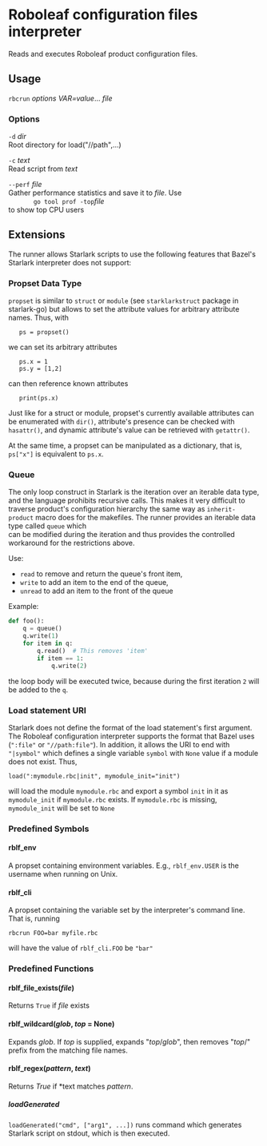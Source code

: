 # Roboleaf configuration files interpreter

Reads and executes Roboleaf product configuration files.

## Usage

`rbcrun` *options* *VAR=value*... *file*

### Options

`-d` *dir*\
Root directory for load("//path",...)

`-c` *text*\
Read script from *text*

`--perf` *file*\
Gather performance statistics and save it to *file*. Use \
`       go tool prof -top`*file*\
to show top CPU users

## Extensions

The runner allows Starlark scripts to use the following features that Bazel's Starlark interpreter does not support:

### Propset Data Type

`propset` is similar to `struct` or `module` (see `starklarkstruct` package in starlark-go)
but allows to set the attribute values for arbitrary attribute names. Thus, with

```
   ps = propset()
```

we can set its arbitrary attributes

```
   ps.x = 1
   ps.y = [1,2]
```

can then reference known attributes

```
   print(ps.x)
```

Just like for a struct or module, propset's currently available attributes can be enumerated with `dir()`, attribute's
presence can be checked with `hasattr()`, and dynamic attribute's value can be retrieved with `getattr()`.

At the same time, a propset can be manipulated as a dictionary, that is, `ps["x"]` is equivalent to `ps.x`.

### Queue

The only loop construct in Starlark is the iteration over an iterable data type, and the language prohibits recursive
calls. This makes it very difficult to traverse product's configuration hierarchy the same way as
`inherit-product` macro does for the makefiles. The runner provides an iterable data type called `queue` which  
can be modified during the iteration and thus provides the controlled workaround for the restrictions above.

Use:

* `read` to remove and return the queue's front item,
* `write` to add an item to the end of the queue,
* `unread` to add an item to the front of the queue

Example:

```python
def foo():
    q = queue()
    q.write(1)
    for item in q:
        q.read()  # This removes 'item'
        if item == 1:
            q.write(2)

```

the loop body will be executed twice, because during the first iteration `2` will be added to the `q`.

### Load statement URI

Starlark does not define the format of the load statement's first argument. The Roboleaf configuration interpreter
supports the format that Bazel uses (`":file"` or `"//path:file"`). In addition, it allows the URI to end
with `"|symbol"` which defines a single variable
`symbol` with `None` value if a module does not exist. Thus,

```
load(":mymodule.rbc|init", mymodule_init="init")
```

will load the module `mymodule.rbc` and export a symbol `init` in it as `mymodule_init` if
`mymodule.rbc` exists. If `mymodule.rbc` is missing, `mymodule_init` will be set to `None`

### Predefined Symbols

#### rblf_env

A propset containing environment variables. E.g., `rblf_env.USER` is the username when running on Unix.

#### rblf_cli

A propset containing the variable set by the interpreter's command line. That is, running

```
rbcrun FOO=bar myfile.rbc
```

will have the value of `rblf_cli.FOO` be `"bar"`

### Predefined Functions

#### rblf_file_exists(*file*)

Returns `True`  if *file* exists

#### rblf_wildcard(*glob*, *top* = None)

Expands *glob*. If *top* is supplied, expands "*top*/*glob*", then removes "*top*/" prefix from the matching file names.

#### rblf_regex(*pattern*, *text*)

Returns *True* if *text matches *pattern*.

##### loadGenerated

`loadGenerated("cmd", ["arg1", ...])` runs command which generates Starlark script on stdout, which is then executed.